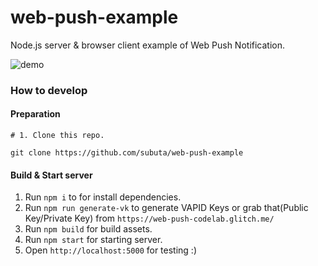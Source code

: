 # web-push-example
Node.js server &amp; browser client example of Web Push Notification.

![demo](https://user-images.githubusercontent.com/6227288/43847095-cce97fd4-9b6a-11e8-821e-dd69c0ead8b4.gif)

### How to develop

#### Preparation

```
# 1. Clone this repo.

git clone https://github.com/subuta/web-push-example
```

#### Build & Start server

1. Run `npm i` to for install dependencies.
2. Run `npm run generate-vk` to generate VAPID Keys or grab that(Public Key/Private Key) from `https://web-push-codelab.glitch.me/`
3. Run `npm build` for build assets.
4. Run `npm start` for starting server.
5. Open `http://localhost:5000` for testing :)